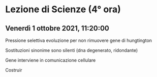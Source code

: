#  Lezione di Scienze (4° ora)
## Venerdì 1 ottobre 2021, 11:20:00

Pressione selettiva evoluzione per non rimuovere gene di hungtington 

Sostituzioni sinonime sono silenti (dna degenerato, ridondante)

Gene interviene in comunicazione cellulare

Costruir
<!--stackedit_data:
eyJoaXN0b3J5IjpbODY2NjM1NzYzXX0=
-->